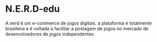 # N.E.R.D-edu
A nerd é um e-commerce de jogos digitais. a plataforma é totalmente brasileira e é voltada a facilitar a postagem de jogos no mercado de desenvolvedores de jogos independentes.